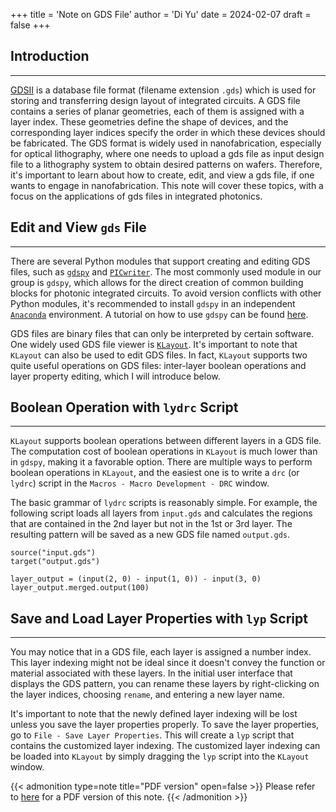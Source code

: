 +++
title = 'Note on GDS File'
author = 'Di Yu'
date = 2024-02-07
draft = false
+++

## Introduction

---

[GDSII](https://en.wikipedia.org/wiki/GDSII) is a database file format (filename extension `.gds`) which is used for storing and transferring design layout of integrated circuits. A GDS file contains a series of planar geometries, each of them is assigned with a layer index. These geometries define the shape of devices, and the corresponding layer indices specify the order in which these devices should be fabricated. The GDS format is widely used in nanofabrication, especially for optical lithography, where one needs to upload a gds file as input design file to a lithography system to obtain desired patterns on wafers. Therefore, it's important to learn about how to create, edit, and view a gds file, if one wants to engage in nanofabrication. This note will cover these topics, with a focus on the applications of gds files in integrated photonics.

## Edit and View `gds` File

---

There are several Python modules that support creating and editing GDS files, such as [`gdspy`](https://gdspy.readthedocs.io/en/stable/) and [`PICwriter`](https://picwriter.readthedocs.io/en/latest/). The most commonly used module in our group is `gdspy`, which allows for the direct creation of common building blocks for photonic integrated circuits. To avoid version conflicts with other Python modules, it's recommended to install `gdspy` in an independent [`Anaconda`](https://www.anaconda.com/download) environment. A tutorial on how to use `gdspy` can be found [here](https://gdspy.readthedocs.io/en/stable/gettingstarted.html).

GDS files are binary files that can only be interpreted by certain software. One widely used GDS file viewer is [`KLayout`](https://www.klayout.de/). It's important to note that `KLayout` can also be used to edit GDS files. In fact, `KLayout` supports two quite useful operations on GDS files: inter-layer boolean operations and layer property editing, which I will introduce below.

## Boolean Operation with `lydrc` Script

---

`KLayout` supports boolean operations between different layers in a GDS file. The computation cost of boolean operations in `KLayout` is much lower than in `gdspy`, making it a favorable option. There are multiple ways to perform boolean operations in `KLayout`, and the easiest one is to write a `drc` (or `lydrc`) script in the `Macros - Macro Development - DRC` window.

The basic grammar of `lydrc` scripts is reasonably simple. For example, the following script loads all layers from `input.gds` and calculates the regions that are contained in the 2nd layer but not in the 1st or 3rd layer. The resulting pattern will be saved as a new GDS file named `output.gds`.

```
source("input.gds")
target("output.gds")

layer_output = (input(2, 0) - input(1, 0)) - input(3, 0)
layer_output.merged.output(100)
```

## Save and Load Layer Properties with `lyp` Script

---

You may notice that in a GDS file, each layer is assigned a number index. This layer indexing might not be ideal since it doesn't convey the function or material associated with these layers. In the initial user interface that displays the GDS pattern, you can rename these layers by right-clicking on the layer indices, choosing `rename`, and entering a new layer name. 

It's important to note that the newly defined layer indexing will be lost unless you save the layer properties properly. To save the layer properties, go to `File - Save Layer Properties`. This will create a `lyp` script that contains the customized layer indexing. The customized layer indexing can be loaded into `KLayout` by simply dragging the `lyp` script into the `KLayout` window.

{{< admonition type=note title="PDF version" open=false >}}
Please refer to [here](/posts/note-gds/Note_gds_file.pdf) for a PDF version of this note.
{{< /admonition >}}